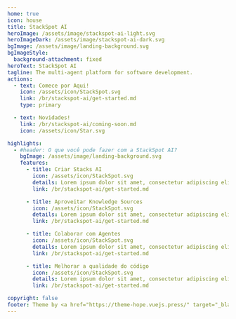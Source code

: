 ```yaml
---
home: true
icon: house
title: StackSpot AI
heroImage: /assets/image/stackspot-ai-light.svg
heroImageDark: /assets/image/stackspot-ai-dark.svg
bgImage: /assets/image/landing-background.svg
bgImageStyle:
  background-attachment: fixed
heroText: StackSpot AI
tagline: The multi-agent platform for software development.
actions:
  - text: Comece por Aqui!
    icon: /assets/icon/StackSpot.svg
    link: /br/stackspot-ai/get-started.md
    type: primary

  - text: Novidades!
    link: /br/stackspot-ai/coming-soon.md
    icon: /assets/icon/Star.svg

highlights:
  - #header: O que você pode fazer com a StackSpot AI?
    bgImage: /assets/image/landing-background.svg
    features:
      - title: Criar Stacks AI
        icon: /assets/icon/StackSpot.svg
        details: Lorem ipsum dolor sit amet, consectetur adipiscing elit. Proin ut faucibus lectus. Etiam nec augue pulvinar erat pharetra pellentesque. Maecenas.
        link: /br/stackspot-ai/get-started.md

      - title: Aproveitar Knowledge Sources
        icon: /assets/icon/StackSpot.svg
        details: Lorem ipsum dolor sit amet, consectetur adipiscing elit. Proin ut faucibus lectus. Etiam nec augue pulvinar erat pharetra pellentesque. Maecenas.
        link: /br/stackspot-ai/get-started.md

      - title: Colaborar com Agentes
        icon: /assets/icon/StackSpot.svg
        details: Lorem ipsum dolor sit amet, consectetur adipiscing elit. Proin ut faucibus lectus. Etiam nec augue pulvinar erat pharetra pellentesque. Maecenas.
        link: /br/stackspot-ai/get-started.md

      - title: Melhorar a qualidade do código
        icon: /assets/icon/StackSpot.svg
        details: Lorem ipsum dolor sit amet, consectetur adipiscing elit. Proin ut faucibus lectus. Etiam nec augue pulvinar erat pharetra pellentesque. Maecenas.
        link: /br/stackspot-ai/get-started.md

copyright: false
footer: Theme by <a href="https://theme-hope.vuejs.press/" target="_blank">VuePress Theme Hope</a> | MIT Licensed, Copyright © 2019-present Mr.Hope
---
```

